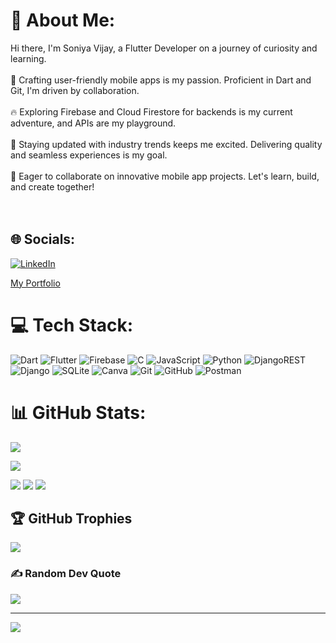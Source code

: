 # 💫 About Me:
Hi there, I'm Soniya Vijay, a Flutter Developer on a journey of curiosity and learning.<br><br>📱 Crafting user-friendly mobile apps is my passion. Proficient in Dart and Git, I'm driven by collaboration.<br><br>🔥 Exploring Firebase and Cloud Firestore for backends is my current adventure, and APIs are my playground.<br><br>🚀 Staying updated with industry trends keeps me excited. Delivering quality and seamless experiences is my goal.<br><br>🌱 Eager to collaborate on innovative mobile app projects. Let's learn, build, and create together!<br><br><br>


## 🌐 Socials:
[![LinkedIn](https://img.shields.io/badge/LinkedIn-%230077B5.svg?logo=linkedin&logoColor=white)](https://linkedin.com/in/soniyavijay) 

[My Portfolio](https://soniyav20.github.io/soniyavijaymanohar/)

# 💻 Tech Stack:
![Dart](https://img.shields.io/badge/dart-%230175C2.svg?style=for-the-badge&logo=dart&logoColor=white) ![Flutter](https://img.shields.io/badge/Flutter-%2302569B.svg?style=for-the-badge&logo=Flutter&logoColor=white) ![Firebase](https://img.shields.io/badge/firebase-a08021?style=for-the-badge&logo=firebase&logoColor=ffcd34) ![C](https://img.shields.io/badge/c-%2300599C.svg?style=for-the-badge&logo=c&logoColor=white) ![JavaScript](https://img.shields.io/badge/javascript-%23323330.svg?style=for-the-badge&logo=javascript&logoColor=%23F7DF1E) ![Python](https://img.shields.io/badge/python-3670A0?style=for-the-badge&logo=python&logoColor=ffdd54) ![DjangoREST](https://img.shields.io/badge/DJANGO-REST-ff1709?style=for-the-badge&logo=django&logoColor=white&color=ff1709&labelColor=gray) ![Django](https://img.shields.io/badge/django-%23092E20.svg?style=for-the-badge&logo=django&logoColor=white) ![SQLite](https://img.shields.io/badge/sqlite-%2307405e.svg?style=for-the-badge&logo=sqlite&logoColor=white) ![Canva](https://img.shields.io/badge/Canva-%2300C4CC.svg?style=for-the-badge&logo=Canva&logoColor=white) ![Git](https://img.shields.io/badge/git-%23F05033.svg?style=for-the-badge&logo=git&logoColor=white) ![GitHub](https://img.shields.io/badge/github-%23121011.svg?style=for-the-badge&logo=github&logoColor=white) ![Postman](https://img.shields.io/badge/Postman-FF6C37?style=for-the-badge&logo=postman&logoColor=white)

# 📊 GitHub Stats:

![](https://github-readme-stats.vercel.app/api?username=soniyav20&theme=dark&hide_border=false&include_all_commits=true&count_private=true)<br/>

![](https://github-readme-streak-stats.herokuapp.com/?user=soniyav20&theme=dark&hide_border=false)<br/>

<img src="http://github-profile-summary-cards.vercel.app/api/cards/repos-per-language?username=soniyav20&theme=github_dark" />

<img src="http://github-profile-summary-cards.vercel.app/api/cards/productive-time?username=soniyav20&theme=github_dark" />

<img src="http://github-profile-summary-cards.vercel.app/api/cards/most-commit-language?username=soniyav20&theme=github_dark" />



## 🏆 GitHub Trophies
![](https://github-profile-trophy.vercel.app/?username=soniyav20&theme=radical&no-frame=false&no-bg=false&margin-w=4)

### ✍️ Random Dev Quote
![](https://quotes-github-readme.vercel.app/api?type=horizontal&theme=radical)

---
[![](https://visitcount.itsvg.in/api?id=soniyav20&icon=0&color=0)](https://visitcount.itsvg.in)

<!-- Proudly created with GPRM ( https://gprm.itsvg.in ) -->
